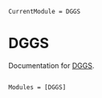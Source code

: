 ```@meta
CurrentModule = DGGS
```

# DGGS

Documentation for [DGGS](https://github.com/dloos/DGGS.jl).

```@index
```

```@autodocs
Modules = [DGGS]
```
